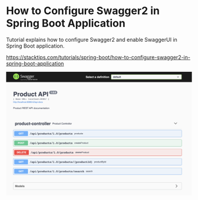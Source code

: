 # How to Configure Swagger2 in Spring Boot Application

Tutorial explains how to configure Swagger2 and enable SwaggerUI in Spring Boot application.

https://stacktips.com/tutorials/spring-boot/how-to-configure-swagger2-in-spring-boot-application

![Swagger UI](Swagger%20UI.png)